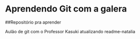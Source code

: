 # Aprendendo Git com a galera

##Repositório pra aprender

Aulão de git com o Professor Kasuki
atualizando readme-natalia

